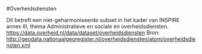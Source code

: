 #Overheidsdiensten

Dit betreft een niet-geharmoniseerde subset in het kader van INSPIRE annex III, thema Administratieve en sociale en overheidsdiensten.
https://data.overheid.nl/data/dataset/overheidsdiensten Bron: http://geodata.nationaalgeoregister.nl/overheidsdiensten/atom/overheidsdiensten.xml
